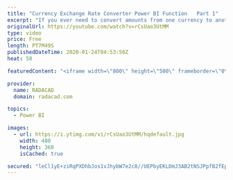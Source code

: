 ```yaml
---
title: "Currency Exchange Rate Converter Power BI Function   Part 1"
excerpt: "If you ever need to convert amounts from one currency to another, you face the challenge that currency rates are not constant. They change every day. You either need to keep an up-to-date table of all new currency rates and use that in your Power BI solution, or use a function that gets the rate from"
originalUrl: https://youtube.com/watch?v=rCsUao3UtMM
type: video
price: Free
length: PT7M49S
publishedDateTime: 2020-01-24T04:53:56Z
heat: 50

featuredContent: "<iframe width=\"800\" height=\"500\" frameborder=\"0\" src=\"https://www.youtube.com/embed/rCsUao3UtMM\" allow=\"accelerometer; autoplay; encrypted-media; gyroscope; picture-in-picture\" allowfullscreen></iframe>"

provider:
  name: RADACAD
  domain: radacad.com

topics:
  - Power BI

images:
  - url: https://i.ytimg.com/vi/rCsUao3UtMM/hqdefault.jpg
    width: 480
    height: 360
    isCached: true

secured: "leCl1yE+ziRqPXDhbJos1vJhybW7e2c8//UEPbyEKLDmJ3AB2tNSJPpfB2fEpFRiypLl6NDfZmeGYuJk7B7phPvlIZcNzs8ok2aYWk7XCyyn359dSJH8pN7GtPTkfY856ZrNhzgO+UQYSrS4NsHxiI77jryIL7j2L5bW7WpfBf9S7HhKCT1SdwDeUeZl8tEFmZMctQWlg/lVzVFUPMi4somIorZhqavsPtZJ9V92gTIhLTC/6S+ACcptd0OoX1rZOkX/h5s3LajhtcQhJCxUIWv9ReTQnf1hcbcW519wijmwnPeVBsTLDtA06UbUq6sfWjLaXnTYBBHQ79tIqOXE064bxA0O0BALXU+nW7yM71nQzY53wcAMVxuNhDi/9fATeQlvTVWSUi0ap6vi9mlF05BbllWVD5UhvB5gpBuCSCQ=;ZS79cYoZwYV2mi2vn3BQrw=="
---
```


